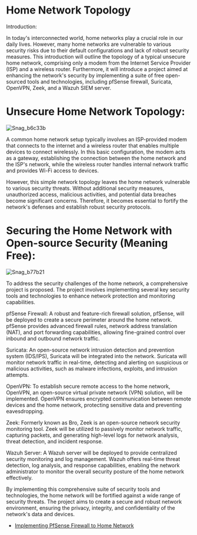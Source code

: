 # Home Network Topology 
Introduction:

In today's interconnected world, home networks play a crucial role in our daily lives. However, many home networks are vulnerable to various security risks due to their default configurations and lack of robust security measures. This introduction will outline the topology of a typical unsecure home network, comprising only a modem from the Internet Service Provider (ISP) and a wireless router. Furthermore, it will introduce a project aimed at enhancing the network's security by implementing a suite of free open-sourced tools and technologies, including pfSense firewall, Suricata, OpenVPN, Zeek, and a Wazuh SIEM server.

# Unsecure Home Network Topology:

![Snag_b6c33b](https://github.com/HPastoral/HomeNet1/assets/135756003/64041d66-13f3-4000-91ef-a0337aa6e8fd)

A common home network setup typically involves an ISP-provided modem that connects to the internet and a wireless router that enables multiple devices to connect wirelessly. In this basic configuration, the modem acts as a gateway, establishing the connection between the home network and the ISP's network, while the wireless router handles internal network traffic and provides Wi-Fi access to devices.

However, this simple network topology leaves the home network vulnerable to various security threats. Without additional security measures, unauthorized access, malicious activities, and potential data breaches become significant concerns. Therefore, it becomes essential to fortify the network's defenses and establish robust security protocols.

# Securing the Home Network with Open-source Security (Meaning Free):


![Snag_b77b21](https://github.com/HPastoral/HomeNet1/assets/135756003/b9466720-82b5-4b03-abc3-3047f28bc185)


To address the security challenges of the home network, a comprehensive project is proposed. The project involves implementing several key security tools and technologies to enhance network protection and monitoring capabilities.

pfSense Firewall: A robust and feature-rich firewall solution, pfSense, will be deployed to create a secure perimeter around the home network. pfSense provides advanced firewall rules, network address translation (NAT), and port forwarding capabilities, allowing fine-grained control over inbound and outbound network traffic.

Suricata: An open-source network intrusion detection and prevention system (IDS/IPS), Suricata will be integrated into the network. Suricata will monitor network traffic in real-time, detecting and alerting on suspicious or malicious activities, such as malware infections, exploits, and intrusion attempts.

OpenVPN: To establish secure remote access to the home network, OpenVPN, an open-source virtual private network (VPN) solution, will be implemented. OpenVPN ensures encrypted communication between remote devices and the home network, protecting sensitive data and preventing eavesdropping.

Zeek: Formerly known as Bro, Zeek is an open-source network security monitoring tool. Zeek will be utilized to passively monitor network traffic, capturing packets, and generating high-level logs for network analysis, threat detection, and incident response.

Wazuh Server: A Wazuh server will be deployed to provide centralized security monitoring and log management. Wazuh offers real-time threat detection, log analysis, and response capabilities, enabling the network administrator to monitor the overall security posture of the home network effectively.

By implementing this comprehensive suite of security tools and technologies, the home network will be fortified against a wide range of security threats. The project aims to create a secure and robust network environment, ensuring the privacy, integrity, and confidentiality of the network's data and devices.

  -  [Implementing PfSense Firewall to Home Network ](https://github.com/HPastoral/PfSense-Firewall/edit/main/README.md)
